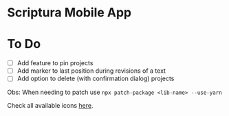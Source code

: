 # Scriptura Mobile App

# To Do

- [ ] Add feature to pin projects
- [ ] Add marker to last position during revisions of a text
- [ ] Add option to delete (with confirmation dialog) projects

Obs: When needing to patch use `npx patch-package <lib-name> --use-yarn`

Check all available icons [here](https://oblador.github.io/react-native-vector-icons/).
